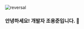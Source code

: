 ![reversal](https://capsule-render.vercel.app/api?type=rect&textBg=true&text=%20Developer%20&fontAlign=30&fontSize=30&desc=YongJun%20Jo&descAlign=60&descAlignY=50&theme=radical)

### 안녕하세요! 개발자 조용준입니다. 👋

